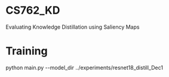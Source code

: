 # CS762_KD
Evaluating Knowledge Distillation using Saliency Maps

# Training
python main.py --model_dir ../experiments/resnet18_distill_Dec1